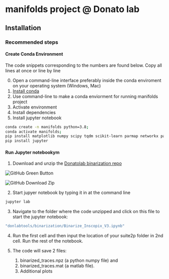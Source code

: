 # manifolds project @ Donato lab

## Installation

### Recommended steps 
#### Create Conda Environment
The code snippets corresponding to the numbers are found below. Copy all lines at once or line by line

0. Open a command-line interface preferably inside the conda enviroment on your operating system (Windows, Mac)
1. [Install conda](https://docs.conda.io/projects/conda/en/latest/user-guide/install/windows.html)
2. Use command-line to make a conda enviorment for running manifolds project
3. Activate environment
4. Install dependencies
5.  Install jupyter notebook 

```bash
conda create -n manifolds python=3.8;
conda activate manifolds;
pip install matplotlib numpy scipy tqdm scikit-learn parmap networkx pandas opencv-python;
pip install jupyter
```

#### Run Jupyter notebookym
1. Download and unzip the [Donatolab binarization repo](https://github.com/donatolab/manifolds)

![GitHub Green Button](https://camo.githubusercontent.com/2ee2e59ced868d6a7653f3086ff39507c5330999cf127eae8a71e741bfb78a1a/68747470733a2f2f692e6962622e636f2f336d4c6e4b4d482f636c6f6e652e706e67 "Click on such a button in the link above")

![GitHub Download Zip](https://camo.githubusercontent.com/3aa5742481d5d286ecfa18e2f716e008d144f72fb4988919d65db05e83636ae0/68747470733a2f2f692e6962622e636f2f334d3543584b6d2f636c6f6e652d7a69702e706e67)

2. Start jupyer notebook by typing it in at the command line

```bash
jupyter lab
```

3. Navigate to the folder where the code unzipped and click on this file to start the jupyter notebook:

```bash
"donlabtools/binarization/Binarize_Inscopix_V3.ipynb" 
```
4.  Run the first cell and then input the location of your suite2p folder in 2nd cell. Run the rest of the notebook.

5.  The code will save 2 files: 
    1.  binarized_traces.npz (a python numpy file) and 
    2.  binarized_traces.mat (a matlab file).
    3.  Additional plots